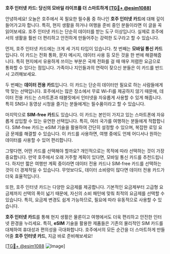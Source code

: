 **호주 인터넷 카드: 당신의 모바일 라이프를 더 스마트하게 [[TG💪+ @esim1088](https://t.me/s/esim1088)]**

안녕하세요! 오늘은 호주에서 꼭 필요한 필수품 중 하나인 **호주 인터넷 카드**에 대해 깊이 들어가고자 합니다. 특히, 현지 생활을 하거나 여행을 준비 중인 분들이라면 이 글을 꼭 읽어보세요. 호주 인터넷 카드는 단순히 데이터를 받는 도구 이상입니다. 실제로 호주에서의 생활을 훨씬 더 편리하고 안전하게 만들어주는 강력한 도구라고 할 수 있습니다.

먼저, 호주 인터넷 카드에는 크게 세 가지 타입이 있습니다. 첫 번째는 **모바일 통신 카드**입니다. 이 카드는 전화 통화, 문자 메시지, 데이터 사용 등 모든 것을 한 번에 해결해줍니다. 특히 현지에서 유용하게 쓰이는 부분은 국제 전화를 걸 때 매우 저렴한 요금으로 통화할 수 있다는 점입니다. 가족이나 지인들과의 연락이 잦으신 분들은 이 카드를 반드시 고려해보세요.

두 번째는 **데이터 전용 카드**입니다. 이 카드는 단순히 데이터만 필요로 하는 사람들에게 딱 맞는 선택입니다. 호주에서는 많은 장소에서 무료 Wi-Fi를 제공하지 않기 때문에, 데이터 전용 카드는 스마트폰과 태블릿에서 인터넷을 자유롭게 사용할 수 있게 해줍니다. 특히 SNS나 동영상 시청을 즐기는 분들에게는 필수품이라고 할 수 있습니다.

마지막으로 **SIM-free 카드**도 있습니다. 이 카드는 본인이 가지고 있는 스마트폰에 자유롭게 삽입할 수 있는 유연한 선택입니다. 특히, 여러 국가를 여행하는 분들에게 적합합니다. SIM-free 카드는 eSIM 기술을 활용하여 간단히 설정할 수 있으며, 복잡한 로밍 요금 문제를 해결할 수 있습니다. 이 카드를 사용하면, 여행 중에도 언제 어디서나 원하는 데이터를 사용할 수 있어 편리합니다.

그렇다면, 어떤 카드를 선택해야 할까요? 개인적으로는 목적에 따라 선택하는 것이 가장 중요합니다. 만약 호주에서 오래 거주할 계획이 있다면, 모바일 통신 카드를 추천드립니다. 하지만 짧은 여행만 계획 중이라면 데이터 전용 카드나 SIM-free 카드를 선택하는 것이 더 경제적일 수 있습니다. 무엇보다도, 데이터 소비량이 많다면 데이터 전용 카드가 더욱 효율적입니다.

또한, 호주 인터넷 카드는 다양한 요금제를 제공합니다. 기본적인 요금제부터 고급형 요금제까지 선택의 폭이 넓기 때문에, 자신의 소비 패턴에 맞춰 최적의 요금제를 선택할 수 있습니다. 특히, 요금제 변경도 쉽게 가능하므로, 필요에 따라 유동적으로 사용할 수 있습니다.

**호주 인터넷 카드**를 통해 현지 생활은 물론이고 여행에서도 더욱 편리하고 안전한 인터넷 환경을 누리세요. 특히, **eSIM** 기술을 활용한 제품들은 기존의 물리적인 SIM 카드를 대체하여 휴대성과 편의성을 극대화합니다. 호주에서의 모든 순간을 더 스마트하게 만들어줄 **호주 인터넷 카드**, 지금 바로 준비해보세요!

[[TG💪+ @esim1088](https://t.me/s/esim1088) ![Image](https://i.postimg.cc/Y0z9fWf4/image.png)]